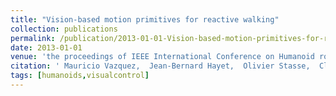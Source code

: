 ```yaml
---
title: "Vision-based motion primitives for reactive walking"
collection: publications
permalink: /publication/2013-01-01-Vision-based-motion-primitives-for-reactive-walking
date: 2013-01-01
venue: 'the proceedings of IEEE International Conference on Humanoid robots, ISBN: 978-1-4799-2617-6'
citation: ' Mauricio Vazquez,  Jean-Bernard Hayet,  Olivier Stasse,  Claudia Esteves,  Jean-Paul Laumond, &quot;Vision-based motion primitives for reactive walking.&quot; the proceedings of IEEE International Conference on Humanoid robots, ISBN: 978-1-4799-2617-6, 2013.'
tags: [humanoids,visualcontrol]
---
```

